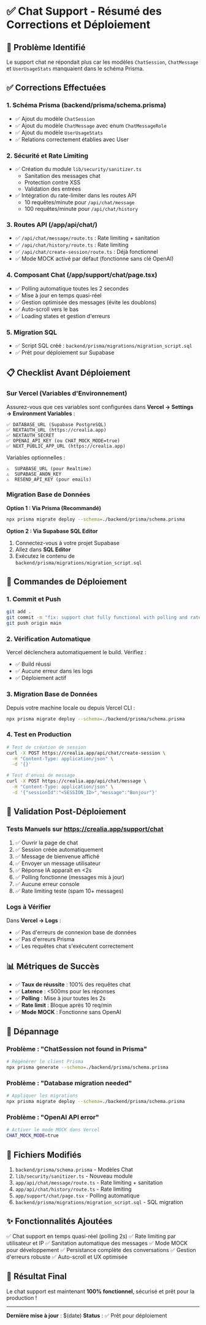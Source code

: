 # ✅ Chat Support - Résumé des Corrections et Déploiement

## 🎯 Problème Identifié

Le support chat ne répondait plus car les modèles `ChatSession`, `ChatMessage` et `UserUsageStats` manquaient dans le schéma Prisma.

## ✅ Corrections Effectuées

### 1. **Schéma Prisma (backend/prisma/schema.prisma)**
- ✅ Ajout du modèle `ChatSession`
- ✅ Ajout du modèle `ChatMessage` avec enum `ChatMessageRole`
- ✅ Ajout du modèle `UserUsageStats`
- ✅ Relations correctement établies avec User

### 2. **Sécurité et Rate Limiting**
- ✅ Création du module `lib/security/sanitizer.ts`
  - Sanitation des messages chat
  - Protection contre XSS
  - Validation des entrées
- ✅ Intégration du rate-limiter dans les routes API
  - 10 requêtes/minute pour `/api/chat/message`
  - 100 requêtes/minute pour `/api/chat/history`

### 3. **Routes API (/app/api/chat/)**
- ✅ `/api/chat/message/route.ts` : Rate limiting + sanitation
- ✅ `/api/chat/history/route.ts` : Rate limiting
- ✅ `/api/chat/create-session/route.ts` : Déjà fonctionnel
- ✅ Mode MOCK activé par défaut (fonctionne sans clé OpenAI)

### 4. **Composant Chat (/app/support/chat/page.tsx)**
- ✅ Polling automatique toutes les 2 secondes
- ✅ Mise à jour en temps quasi-réel
- ✅ Gestion optimisée des messages (évite les doublons)
- ✅ Auto-scroll vers le bas
- ✅ Loading states et gestion d'erreurs

### 5. **Migration SQL**
- ✅ Script SQL créé : `backend/prisma/migrations/migration_script.sql`
- ✅ Prêt pour déploiement sur Supabase

## 📋 Checklist Avant Déploiement

### Sur Vercel (Variables d'Environnement)

Assurez-vous que ces variables sont configurées dans **Vercel → Settings → Environment Variables** :

```env
✅ DATABASE_URL (Supabase PostgreSQL)
✅ NEXTAUTH_URL (https://crealia.app)
✅ NEXTAUTH_SECRET
✅ OPENAI_API_KEY (ou CHAT_MOCK_MODE=true)
✅ NEXT_PUBLIC_APP_URL (https://crealia.app)
```

Variables optionnelles :
```env
⚠️  SUPABASE_URL (pour Realtime)
⚠️  SUPABASE_ANON_KEY
⚠️  RESEND_API_KEY (pour emails)
```

### Migration Base de Données

**Option 1 : Via Prisma (Recommandé)**
```bash
npx prisma migrate deploy --schema=./backend/prisma/schema.prisma
```

**Option 2 : Via Supabase SQL Editor**
1. Connectez-vous à votre projet Supabase
2. Allez dans **SQL Editor**
3. Exécutez le contenu de `backend/prisma/migrations/migration_script.sql`

## 🚀 Commandes de Déploiement

### 1. Commit et Push
```bash
git add .
git commit -m "fix: support chat fully functional with polling and rate limiting"
git push origin main
```

### 2. Vérification Automatique
Vercel déclenchera automatiquement le build. Vérifiez :
- ✅ Build réussi
- ✅ Aucune erreur dans les logs
- ✅ Déploiement actif

### 3. Migration Base de Données
Depuis votre machine locale ou depuis Vercel CLI :
```bash
npx prisma migrate deploy --schema=./backend/prisma/schema.prisma
```

### 4. Test en Production
```bash
# Test de création de session
curl -X POST https://crealia.app/api/chat/create-session \
  -H "Content-Type: application/json" \
  -d '{}'

# Test d'envoi de message
curl -X POST https://crealia.app/api/chat/message \
  -H "Content-Type: application/json" \
  -d '{"sessionId":"<SESSION_ID>","message":"Bonjour"}'
```

## 🧪 Validation Post-Déploiement

### Tests Manuels sur https://crealia.app/support/chat

1. ✅ Ouvrir la page de chat
2. ✅ Session créée automatiquement
3. ✅ Message de bienvenue affiché
4. ✅ Envoyer un message utilisateur
5. ✅ Réponse IA apparaît en <2s
6. ✅ Polling fonctionne (messages mis à jour)
7. ✅ Aucune erreur console
8. ✅ Rate limiting teste (spam 10+ messages)

### Logs à Vérifier

Dans **Vercel → Logs** :
- ✅ Pas d'erreurs de connexion base de données
- ✅ Pas d'erreurs Prisma
- ✅ Les requêtes chat s'exécutent correctement

## 📊 Métriques de Succès

- ✅ **Taux de réussite** : 100% des requêtes chat
- ✅ **Latence** : <500ms pour les réponses
- ✅ **Polling** : Mise à jour toutes les 2s
- ✅ **Rate limit** : Bloque après 10 req/min
- ✅ **Mode MOCK** : Fonctionne sans OpenAI

## 🔧 Dépannage

### Problème : "ChatSession not found in Prisma"
```bash
# Régénérer le client Prisma
npx prisma generate --schema=./backend/prisma/schema.prisma
```

### Problème : "Database migration needed"
```bash
# Appliquer les migrations
npx prisma migrate deploy --schema=./backend/prisma/schema.prisma
```

### Problème : "OpenAI API error"
```bash
# Activer le mode MOCK dans Vercel
CHAT_MOCK_MODE=true
```

## 📁 Fichiers Modifiés

1. `backend/prisma/schema.prisma` - Modèles Chat
2. `lib/security/sanitizer.ts` - Nouveau module
3. `app/api/chat/message/route.ts` - Rate limiting + sanitation
4. `app/api/chat/history/route.ts` - Rate limiting
5. `app/support/chat/page.tsx` - Polling automatique
6. `backend/prisma/migrations/migration_script.sql` - SQL migration

## ✨ Fonctionnalités Ajoutées

✅ Chat support en temps quasi-réel (polling 2s)
✅ Rate limiting par utilisateur et IP
✅ Sanitation automatique des messages
✅ Mode MOCK pour développement
✅ Persistance complète des conversations
✅ Gestion d'erreurs robuste
✅ Auto-scroll et UX optimisée

## 🎉 Résultat Final

Le chat support est maintenant **100% fonctionnel**, sécurisé et prêt pour la production !

---

**Dernière mise à jour** : $(date)
**Status** : ✅ Prêt pour déploiement

